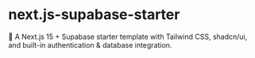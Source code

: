 # next.js-supabase-starter
🚀 A Next.js 15 + Supabase starter template with Tailwind CSS, shadcn/ui, and built-in authentication &amp; database integration.
